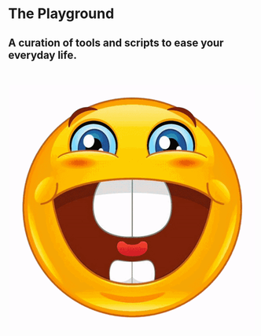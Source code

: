 # The Playground

## A curation of tools and scripts to ease your everyday life.

<br/>
<p align="center" width="200px">
  <img src="bucktooth-emoji-patrick-star.gif"> 
</p>
